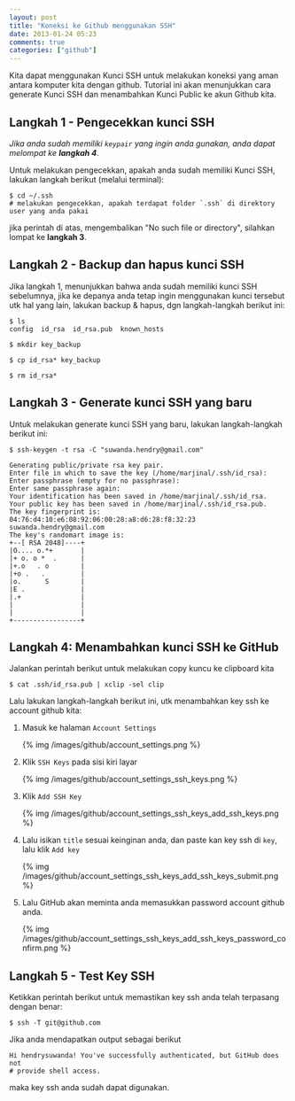 ```yaml
---
layout: post
title: "Koneksi ke Github menggunakan SSH"
date: 2013-01-24 05:23
comments: true
categories: ["github"]
---
```


Kita dapat menggunakan Kunci SSH untuk melakukan koneksi yang aman antara komputer kita dengan github. Tutorial ini akan menunjukkan cara generate Kunci SSH dan menambahkan Kunci Public ke akun Github kita.

## Langkah 1 - Pengecekkan kunci SSH

*Jika anda sudah memiliki `keypair` yang ingin anda gunakan, anda dapat melompat ke **langkah 4***.

Untuk melakukan pengecekkan, apakah anda sudah memiliki Kunci SSH, lakukan langkah berikut (melalui terminal):

```
$ cd ~/.ssh
# melakukan pengecekkan, apakah terdapat folder `.ssh` di direktory user yang anda pakai
```

jika perintah di atas, mengembalikan "No such file or directory", silahkan lompat ke **langkah 3**.

## Langkah 2 - Backup dan hapus kunci SSH

Jika langkah 1, menunjukkan bahwa anda sudah memiliki kunci SSH sebelumnya, jika ke depanya anda tetap ingin menggunakan kunci tersebut utk hal yang lain, lakukan backup & hapus, dgn langkah-langkah berikut ini:

```
$ ls
config  id_rsa  id_rsa.pub  known_hosts

$ mkdir key_backup

$ cp id_rsa* key_backup

$ rm id_rsa*

```

## Langkah 3 - Generate kunci SSH yang baru

Untuk melakukan generate kunci SSH yang baru, lakukan langkah-langkah berikut ini:

```
$ ssh-keygen -t rsa -C "suwanda.hendry@gmail.com"

Generating public/private rsa key pair.
Enter file in which to save the key (/home/marjinal/.ssh/id_rsa): 
Enter passphrase (empty for no passphrase): 
Enter same passphrase again: 
Your identification has been saved in /home/marjinal/.ssh/id_rsa.
Your public key has been saved in /home/marjinal/.ssh/id_rsa.pub.
The key fingerprint is:
04:76:d4:10:e6:08:92:06:00:28:a8:d6:28:f8:32:23 suwanda.hendry@gmail.com
The key's randomart image is:
+--[ RSA 2048]----+
|O.... o.*+       |
|+ o. o *  .      |
|+.o   . o        |
|+o .   .         |
|o.      S        |
|E .              |
|.+               |
|                 |
|                 |
+-----------------+

```

## Langkah 4: Menambahkan kunci SSH ke GitHub

Jalankan perintah berikut untuk melakukan copy kuncu ke clipboard kita

```
$ cat .ssh/id_rsa.pub | xclip -sel clip
```

Lalu  lakukan langkah-langkah berikut ini, utk menambahkan key ssh ke account github kita:

1. Masuk ke halaman `Account Settings`

	{% img /images/github/account_settings.png %}

2. Klik `SSH Keys` pada sisi kiri layar

	{% img /images/github/account_settings_ssh_keys.png %}

3. Klik `Add SSH Key`

	{% img /images/github/account_settings_ssh_keys_add_ssh_keys.png %}

4. Lalu isikan `title` sesuai keinginan anda, dan paste kan key ssh di `key`, lalu klik `Add key`

	{% img /images/github/account_settings_ssh_keys_add_ssh_keys_submit.png %}

5. Lalu GitHub akan meminta anda memasukkan password account github anda.

	{% img /images/github/account_settings_ssh_keys_add_ssh_keys_password_confirm.png %}	

## Langkah 5 - Test Key SSH

Ketikkan perintah berikut untuk memastikan key ssh anda telah terpasang dengan benar:

```
$ ssh -T git@github.com
```

Jika anda mendapatkan output sebagai berikut

```
Hi hendrysuwanda! You've successfully authenticated, but GitHub does not
# provide shell access.
```

maka key ssh anda sudah dapat digunakan.


